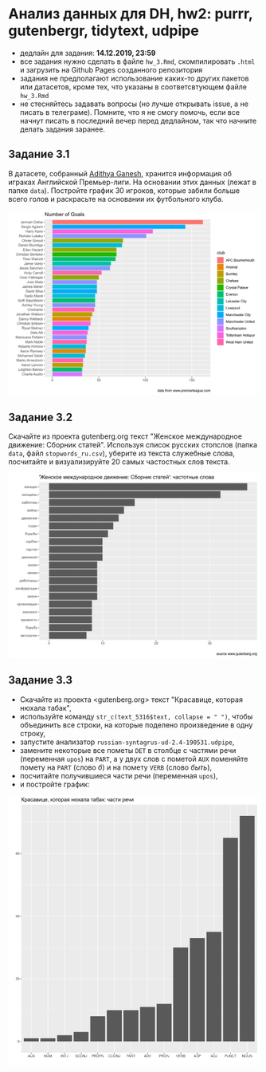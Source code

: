 # Анализ данных для DH, hw2: purrr, gutenbergr, tidytext, udpipe

* дедлайн для задания: **14.12.2019, 23:59**
* все задания нужно сделать в файле `hw_3.Rmd`, скомпилировать `.html` и загрузить на Github Pages созданного репозитория
* задания не предполагают использование каких-то других пакетов или датасетов, кроме тех, что указаны в соответсвтующем файле `hw_3.Rmd`
* не стесняйтесь задавать вопросы (но лучше открывать issue, а не писать в телеграме). Помните, что я не смогу помочь, если все начнут писать в последний вечер перед дедлайном, так что начните делать задания заранее.

## Задание 3.1

В датасете, собранный [Adithya Ganesh](https://www.kaggle.com/adithyarganesh/english-premier-league-player-data-20182019#fpl_data_2018_2019.json), хранится информация об играках Английской Премьер-лиги. На основании этих данных (лежат в папке `data`). Постройте график 30 игроков, которые забили больше всего голов и раскрасьте на основании их футбольного клуба.

![](task_1.png)

## Задание 3.2
Скачайте из проекта gutenberg.org текст "Женское международное движение: Сборник статей". Используя список русских стопслов (папка `data`, файл `stopwords_ru.csv`), уберите из текста служебные слова, посчитайте и визуализируйте 20 самых частостных слов текста.

![](task_2.png)

## Задание 3.3

* Скачайте из проекта <gutenberg.org> текст "Красавице, которая нюхала табак",
* используйте команду `str_c(text_5316$text, collapse = " ")`, чтобы объединить все строки, на которые поделено произведение в одну строку, 
* запустите анализатор `russian-syntagrus-ud-2.4-190531.udpipe`, 
* замените некоторые все пометы `DET` в столбце с частями речи (переменная `upos`) на `PART`, а у двух слов с пометой `AUX` поменяйте помету на `PART` (слово *б*) и на помету `VERB` (слово *быть*),
* посчитайте получившиеся части речи (переменная `upos`), 
* и постройте график:

![](task_3.png)
